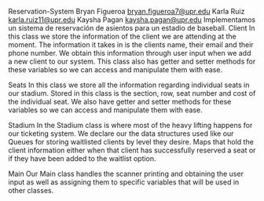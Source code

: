 Reservation-System
Bryan Figueroa bryan.figueroa7@upr.edu
Karla Ruiz karla.ruiz11@upr.edu
Kaysha Pagan kaysha.pagan@upr.edu
Implementamos un sistema de reservación de asientos para un estadio de baseball.
Client
In this class we store the information of the client we are attending at the moment.
The information it takes in is the clients name, their email and their phone number. We obtain this information through user input when we add a new client to our system.
This class also has getter and setter methods for these variables so we can access and manipulate them with ease.

Seats
In this class we store all the information regarding individual seats in our stadium. Stored in this class is the section, row, seat number and cost of the individual seat. We also have getter and setter methods for these variables so we can access and manipulate them with ease.

Stadium
In the Stadium class is where most of the heavy lifting happens for our ticketing system. We declare our the data structures used like our Queues for storing waitlisted clients by level they desire. Maps that hold the client information either when that client has successfully reserved a seat or if they have been added to the waitlist option. 

Main
Our Main class handles the scanner printing and obtaining the user input as well as assigning them to specific variables that will be used in other classes.